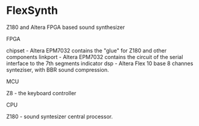 # FlexSynth

Z180 and Altera FPGA based sound synthesizer

FPGA

chipset - Altera EPM7032 contains the "glue" for Z180 and other components 
linkport - Altera EPM7032 contains the circuit of the serial interface to the 7th segments indicator
dsp - Altera Flex 10 base 8 channes synteziser, with BBR sound compression.

MCU

Z8 - the keyboard controller 

CPU 

Z180 - sound syntesizer central processor.
